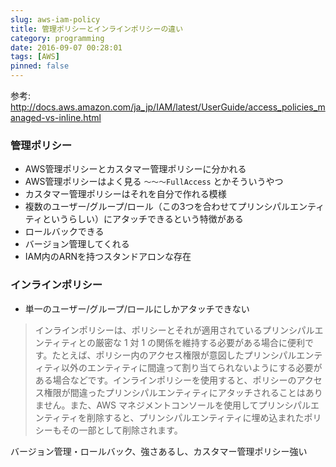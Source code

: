 ```yaml
---
slug: aws-iam-policy
title: 管理ポリシーとインラインポリシーの違い
category: programming
date: 2016-09-07 00:28:01
tags: [AWS]
pinned: false
---
```


参考: http://docs.aws.amazon.com/ja_jp/IAM/latest/UserGuide/access_policies_managed-vs-inline.html

### 管理ポリシー

* AWS管理ポリシーとカスタマー管理ポリシーに分かれる
* AWS管理ポリシーはよく見る `〜〜〜FullAccess` とかそういうやつ
* カスタマー管理ポリシーはそれを自分で作れる模様
* 複数のユーザー/グループ/ロール（この3つを合わせてプリンシパルエンティティというらしい）にアタッチできるという特徴がある
* ロールバックできる
* バージョン管理してくれる
* IAM内のARNを持つスタンドアロンな存在

### インラインポリシー

* 単一のユーザー/グループ/ロールにしかアタッチできない

> インラインポリシーは、ポリシーとそれが適用されているプリンシパルエンティティとの厳密な 1 対 1 の関係を維持する必要がある場合に便利です。たとえば、ポリシー内のアクセス権限が意図したプリンシパルエンティティ以外のエンティティに間違って割り当てられないようにする必要がある場合などです。インラインポリシーを使用すると、ポリシーのアクセス権限が間違ったプリンシパルエンティティにアタッチされることはありません。また、AWS マネジメントコンソールを使用してプリンシパルエンティティを削除すると、プリンシパルエンティティに埋め込まれたポリシーもその一部として削除されます。

バージョン管理・ロールバック、強さあるし、カスタマー管理ポリシー強い

